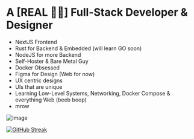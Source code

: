 
<div>
  
# A [REAL 🙏🏼] Full-Stack Developer & Designer
- NextJS Frontend
- Rust for Backend & Embedded (will learn GO soon)
- NodeJS for more Backend
- Self-Hoster & Bare Metal Guy
- Docker Obsessed
- Figma for Design (Web for now)
- UX centric designs
- UIs that are unique
- Learning Low-Level Systems, Networking, Docker Compose & everything Web  (beeb boop)
- mrow
 
![image](https://github.com/user-attachments/assets/c33cc07f-72ba-4cf9-ae4e-043bb0612868)

[![GitHub Streak](http://github-readme-streak-stats.herokuapp.com?user=shubhankartrivedi&theme=dark&background=000000)](https://git.io/streak-stats)


  

</div>

